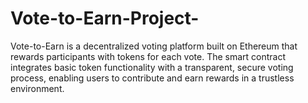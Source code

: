 # Vote-to-Earn-Project-
Vote-to-Earn is a decentralized voting platform built on Ethereum that rewards participants with tokens for each vote. The smart contract integrates basic token functionality with a transparent, secure voting process, enabling users to contribute and earn rewards in a trustless environment.
